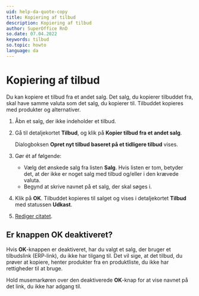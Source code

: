 ```yaml
---
uid: help-da-quote-copy
title: Kopiering af tilbud
description: Kopiering af tilbud
author: SuperOffice RnD
so.date: 07.04.2022
keywords: tilbud
so.topic: howto
language: da
---
```


# Kopiering af tilbud

Du kan kopiere et tilbud fra et andet salg. Det salg, du kopierer tilbuddet fra, skal have samme valuta som det salg, du kopierer til. Tilbuddet kopieres med produkter og alternativer.

1. Åbn et salg, der ikke indeholder et tilbud.
2. Gå til detaljekortet **Tilbud**, og klik på **Kopier tilbud fra et andet salg**.

    Dialogboksen **Opret nyt tilbud baseret på et tidligere tilbud** vises.

3. Gør ét af følgende:

    * Vælg det ønskede salg fra listen **Salg**. Hvis listen er tom, betyder det, at der ikke er noget salg med tilbud og/eller i den krævede valuta.
    * Begynd at skrive navnet på et salg, der skal søges i.

4. Klik på **OK**. Tilbuddet kopieres til salget og vises i detaljekortet **Tilbud** med statussen **Udkast**.

5. [Rediger citatet][1].

## Er knappen OK deaktiveret?

Hvis **OK**-knappen er deaktiveret, har du valgt et salg, der bruger et tilbudslink (ERP-link), du ikke har tilgang til. Det vil sige, at det tilbud, du prøver at kopiere, henter produkter fra en produktliste, du ikke har rettigheder til at bruge.

Hold musemarkøren over den deaktiverede **OK**-knap for at vise navnet på det link, du ikke har adgang til.

<!-- Referenced links -->
[1]:create.md

<!-- Referenced images -->
